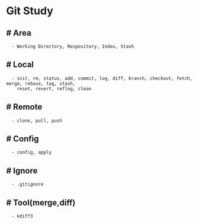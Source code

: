 # Git Study
   ## # Area 
      - Working Directory, Respository, Index, Stash
   ## # Local
      - init, rm, status, add, commit, log, diff, branch, checkout, fetch, merge, rebase, tag, stash, 
        reset, revert, reflog, clean
   ## # Remote
      - clone, pull, push
   ## # Config
      - config, apply
   ## # Ignore
      - .gitignore
   ## # Tool(merge,diff)
      - kdiff3
